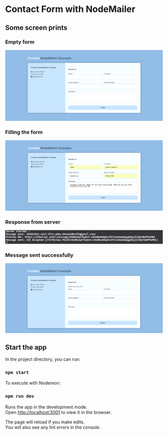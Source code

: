 # Contact Form with NodeMailer

## Some screen prints

### Empty form
![contact](screenprints/nodemailer-1.png)

### Filling the form
![contact](screenprints/nodemailer-2.png)

### Response from server
![contact](screenprints/nodemailer-3.png)

### Message sent successfully
![contact](screenprints/nodemailer-4.png)

## Start the app

In the project directory, you can run:

### `npm start`

To execute with Nodemon:

### `npm run dev`

Runs the app in the development mode.<br>
Open [http://localhost:5001](http://localhost:5001) to view it in the browser.

The page will reload if you make edits.<br>
You will also see any lint errors in the console.